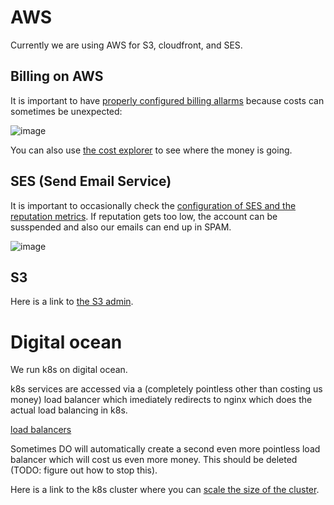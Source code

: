 AWS
=====


Currently we are using AWS for S3, cloudfront, and SES.

Billing on AWS
-------------

It is important to have [properly configured billing allarms](https://us-east-1.console.aws.amazon.com/cloudwatch/home?region=us-east-1#alarmsV2:?) because costs can sometimes be unexpected:

![image](https://user-images.githubusercontent.com/1391608/176616396-2e85abfb-7d80-4a5a-83cb-40a25f70e5bf.png)

You can also use [the cost explorer](https://us-east-1.console.aws.amazon.com/cost-management/home?region=eu-west-1#/dashboard) to see where the money is going.

SES (Send Email Service)
------------------------

It is important to occasionally check the [configuration of SES and the reputation metrics](https://eu-west-1.console.aws.amazon.com/ses/home?region=eu-west-1#/reputation). If reputation gets too low, the account can be susspended and also our emails can end up in SPAM.

![image](https://user-images.githubusercontent.com/1391608/176617439-ae5875c3-0279-498c-8be5-8be24ad7c394.png)

S3
--

Here is a link to [the S3 admin](https://s3.console.aws.amazon.com/s3/buckets?region=eu-west-1).

Digital ocean
==========

We run k8s on digital ocean.

k8s services are accessed via a (completely pointless other than costing us money) load balancer which imediately redirects to nginx which does the actual load balancing in k8s.

[load balancers](https://cloud.digitalocean.com/networking/load_balancers?i=99d236&preserveScrollPosition=true)

Sometimes DO will automatically create a second even more pointless load balancer which will cost us even more money. This should be deleted (TODO: figure out how to stop this).

Here is a link to the k8s cluster where you can [scale the size of the cluster](https://cloud.digitalocean.com/kubernetes/clusters/008342a2-fd75-46c7-b5dc-a84ed93f9a3e/resources?expand=398385&i=99d236).
